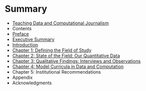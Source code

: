 # Summary

* [Teaching Data and Computational Journalism](README.md)
* Contents
* [Preface](preface.md)
* [Executive Summary](executive_summary.md)
* [Introduction](introduction.md)
* [Chapter 1: Defining the Field of Study](chapter_1_defining_the_field_of_study.md)
* [Chapter 2: State of the Field: Our Quantitative Data](chapter_2_state_of_the_field_our_quantitative_data.md)
* [Chapter 3: Qualitative Findings: Interviews and Observations](chapter_3_qualitative_findings_interviews_and_obse.md)
* [Chapter 4: Model Curricula in Data and Computation](chapter_4_model_curricula_in_data_and_computation.md)
* Chapter 5: Institutional Recommendations
* Appendix
* Acknowledgments

